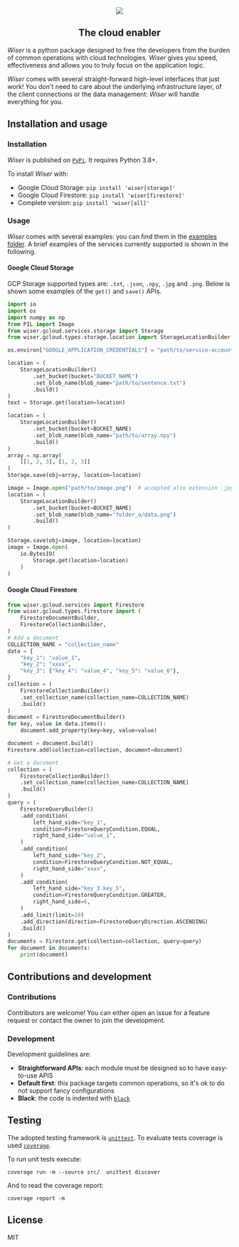 <p align="center">
    <img src="https://raw.githubusercontent.com/nicolamassarenti/wiser/dev/resources/logo.png" />
</p>
<h2 align="center">The cloud enabler</h2>

_Wiser_ is a python package designed to free the developers from the burden of common operations with cloud technologies.
_Wiser_ gives you speed, effectiveness and allows you to truly focus on the application logic.

_Wiser_ comes with several straight-forward high-level interfaces that just work! You don't need to care about the 
underlying infrastructure layer, of the client connections or the data management: _Wiser_ will handle everything for you.

## Installation and usage

### Installation

_Wiser_ is published on [`PyPi`](https://pypi.org/project/wiser/). It requires Python 3.8+.

To install _Wiser_ with:
* Google Cloud Storage: `pip install 'wiser[storage]'`
* Google Cloud Firestore: `pip install 'wiser[firestore]'`
* Complete version: `pip install 'wiser[all]'`

### Usage
_Wiser_ comes with several examples: you can find them in the [examples folder](https://github.com/nicolamassarenti/wiser/tree/main/package/examples/). A brief examples of the services currently supported is shown in the following.

#### Google Cloud Storage
GCP Storage supported types are: `.txt`, `.json`, `.npy`, `.jpg` and `.png`. Below is shown some examples of the `get()` and `save()` APIs.

```python
import io
import os
import numpy as np
from PIL import Image
from wiser.gcloud.services.storage import Storage
from wiser.gcloud.types.storage.location import StorageLocationBuilder

os.environ["GOOGLE_APPLICATION_CREDENTIALS"] = "path/to/service-account.json"

location = (
    StorageLocationBuilder()
        .set_bucket(bucket="BUCKET_NAME")
        .set_blob_name(blob_name="path/to/sentence.txt")
        .build()
)
text = Storage.get(location=location)

location = (
    StorageLocationBuilder()
        .set_bucket(bucket=BUCKET_NAME)
        .set_blob_name(blob_name="path/to/array.npy")
        .build()
)
array = np.array(
    [[1, 2, 3], [1, 2, 3]]
)
Storage.save(obj=array, location=location)

image = Image.open("path/to/image.png")  # accepted also extension .jpg
location = (
    StorageLocationBuilder()
        .set_bucket(bucket=BUCKET_NAME)
        .set_blob_name(blob_name="folder_a/data.png")
        .build()
)

Storage.save(obj=image, location=location)
image = Image.open(
    io.BytesIO(
        Storage.get(location=location)
    )
)
```

#### Google Cloud Firestore

```python
from wiser.gcloud.services import Firestore
from wiser.gcloud.types.firestore import (
    FirestoreDocumentBuilder,
    FirestoreCollectionBuilder,
)
# Add a document
COLLECTION_NAME = "collection_name"
data = {
    "key_1": "value_1",
    "key_2": "xxxx",
    "key_3": {"key_4": "value_4", "key_5": "value_6"},
}
collection = (
    FirestoreCollectionBuilder()
    .set_collection_name(collection_name=COLLECTION_NAME)
    .build()
)
document = FirestoreDocumentBuilder()
for key, value in data.items():
    document.add_property(key=key, value=value)

document = document.build()
Firestore.add(collection=collection, document=document)

# Get a document
collection = (
    FirestoreCollectionBuilder()
    .set_collection_name(collection_name=COLLECTION_NAME)
    .build()
)
query = (
    FirestoreQueryBuilder()
    .add_condition(
        left_hand_side="key_1",
        condition=FirestoreQueryCondition.EQUAL,
        right_hand_side="value_1",
    )
    .add_condition(
        left_hand_side="key_2",
        condition=FirestoreQueryCondition.NOT_EQUAL,
        right_hand_side="xxxx",
    )
    .add_condition(
        left_hand_side="key_3.key_5",
        condition=FirestoreQueryCondition.GREATER,
        right_hand_side=6,
    )
    .add_limit(limit=10)
    .add_direction(direction=FirestoreQueryDirection.ASCENDING)
    .build()
)
documents = Firestore.get(collection=collection, query=query)
for document in documents:
    print(document)
```


## Contributions and development

### Contributions
Contributors are welcome! You can either open an issue for a feature request or contact the owner to join the development.

### Development
Development guidelines are:

* **Straightforward APIs**: each module must be designed so to have easy-to-use APIS
* **Default first**: this package targets common operations, so it's ok to do not support fancy configurations
* **Black**: the code is indented with [`black`](https://github.com/psf/black)

    
## Testing
The adopted testing framework is [`unittest`](https://docs.python.org/3/library/unittest.html). To evaluate tests coverage is 
used [`coverage`](https://coverage.readthedocs.io/en/6.1.2/). 

To run unit tests execute:
```shell
coverage run -m --source src/  unittest discover
```
And to read the coverage report:
```shell
coverage report -m
```
## License

MIT